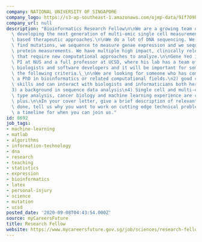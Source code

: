 ```yaml
---
company: NATIONAL UNIVERSITY OF SINGAPORE
company_logo: https://s3-ap-southeast-1.amazonaws.com/ojmp-data/91f709b9be69c4769f6ac085f6e8f2ca/national-university-singapore.jpg
company_url: null
description: "Bioinformatics Research Fellow\n\nWe are a growing team of scientists\
  \ developing the next generation of multi-omic single cell measurements and Crispr\
  \ based therapeutic approaches.\n\nWe do a lot of DNA sequencing. We sequence to\
  \ find mutations, we sequence to measure genae expression and we sequence to make\
  \ protein measurements. We have multiple high impact, clinically relevant projects\
  \ that require new computational approaches to analyze.\n\nGene Yeo is a visiting\
  \ PI at NUS and a full professor at UCSD, where his lab has a team of computational\
  \ biologists and software developers and it will be important for someone who has\
  \ the following criteria.\_\n\nWe are looking for someone who has completed:\n1)\
  \ a PhD in bioinformatics or related computational fields.\n2) good communications\
  \ skills and can interact with biologists and informaticians both here and at UCSD.\n\
  3) a background in sequence data analysis\n4) Single cell and multi-omic / multi-data\
  \ type analysis, cancer biology and machine learning experience are considered a\
  \ plus.\n\nIn your cover letter, give a brief description of relevant work you have\
  \ done, tell us why you want to work on cutting edge technical problems and provide\
  \ a timeline for when you can join us."
id: 8692
job_tags:
- machine-learning
- matlab
- algorithms
- information-technology
- dna
- research
- teaching
- statistics
- expression
- bioinformatics
- latex
- personal-injury
- science
- mutation
- ucsd
posted_date: '2020-09-08T04:43:54.000Z'
source: myCareersFuture
title: Research Fellow
website: https://www.mycareersfuture.gov.sg/job/sciences/research-fellow-national-university-singapore-2195887e3f8dc966af63569fd63aa1fe
---
```

